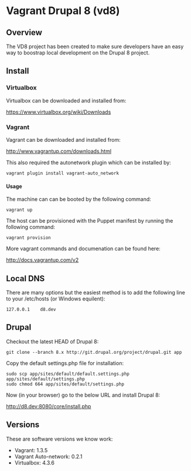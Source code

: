 Vagrant Drupal 8 (vd8)
======================

## Overview

The VD8 project has been created to make sure developers have an easy way to boostrap
local development on the Drupal 8 project.

## Install

### Virtualbox

Virtualbox can be downloaded and installed from:

https://www.virtualbox.org/wiki/Downloads

### Vagrant

Vagrant can be downloaded and installed from:

http://www.vagrantup.com/downloads.html

This also required the autonetwork plugin which can be installed by:

```
vagrant plugin install vagrant-auto_network
```

#### Usage

The machine can can be booted by the following command:

```
vagrant up
```

The host can be provisioned with the Puppet manifest by running the following command:

```
vagrant provision
```

More vagrant commands and documenation can be found here:

http://docs.vagrantup.com/v2

## Local DNS

There are many options but the easiest method is to add the following line to your /etc/hosts (or Windows equilent):

```
127.0.0.1    d8.dev
```

## Drupal

Checkout the latest HEAD of Drupal 8:

```
git clone --branch 8.x http://git.drupal.org/project/drupal.git app
```

Copy the default settings.php file for installation:

```
sudo scp app/sites/default/default.settings.php app/sites/default/settings.php
sudo chmod 664 app/sites/default/settings.php
```

Now (in your browser) go to the below URL and install Drupal 8:

http://d8.dev:8080/core/install.php

## Versions

These are software versions we know work:

* Vagrant: 1.3.5
* Vagrant Auto-network: 0.2.1
* Virtualbox: 4.3.6
